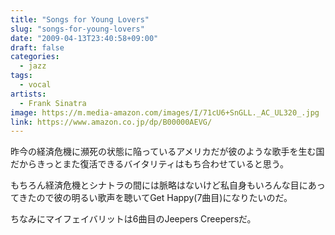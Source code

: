 ```yaml
---
title: "Songs for Young Lovers"
slug: "songs-for-young-lovers"
date: "2009-04-13T23:40:58+09:00"
draft: false
categories:
  - jazz
tags:
  - vocal
artists:
  - Frank Sinatra
image: https://m.media-amazon.com/images/I/71cU6+SnGLL._AC_UL320_.jpg
link: https://www.amazon.co.jp/dp/B00000AEVG/
---
```

昨今の経済危機に瀕死の状態に陥っているアメリカだが彼のような歌手を生む国だからきっとまた復活できるバイタリティはもち合わせていると思う。 
<!--more-->
もちろん経済危機とシナトラの間には脈略はないけど私自身もいろんな目にあってきたので彼の明るい歌声を聴いてGet Happy(7曲目)になりたいのだ。

ちなみにマイフェイバリットは6曲目のJeepers Creepersだ。
